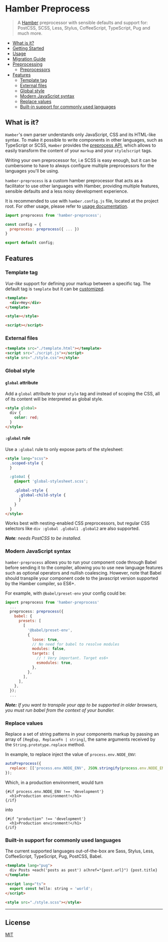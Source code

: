 # Hamber Preprocess

> A [Hamber](https://hamberjs.web.app) preprocessor with sensible defaults and support for: PostCSS, SCSS, Less, Stylus, CoffeeScript, TypeScript, Pug and much more.

- [What is it?](#what-is-it)
- [Getting Started](docs/getting-started.md)
- [Usage](docs/usage.md)
- [Migration Guide](docs/migration-guide.md)
- [Preprocessing](docs/preprocessing.md)
  - [Preprocessors](docs/preprocessing.md#preprocessors)
- [Features](#features)
  - [Template tag](#template-tag)
  - [External files](#external-files)
  - [Global style](#global-style)
  - [Modern JavaScript syntax](#modern-javascript-syntax)
  - [Replace values](#replace-values)
  - [Built-in support for commonly used languages](#built-in-support-for-commonly-used-languages)

## What is it?

`Hamber`'s own parser understands only JavaScript, CSS and its HTML-like syntax. To make it possible to write components in other languages, such as TypeScript or SCSS, `Hamber` provides the [preprocess API](https://hamberjs.web.app/docs#hamber_preprocess), which allows to easily transform the content of your `markup` and your `style`/`script` tags.

Writing your own preprocessor for, i.e SCSS is easy enough, but it can be cumbersome to have to always configure multiple preprocessors for the languages you'll be using.

`hamber-preprocess` is a custom hamber preprocessor that acts as a facilitator to use other languages with Hamber, providing multiple features, sensible defaults and a less noisy development experience.

It is recommended to use with `hamber.config.js` file, located at the project root. For other usage, please refer to [usage documentation](#usage-documentation).

```js
import preprocess from 'hamber-preprocess';

const config = {
  preprocess: preprocess({ ... })
}

export default config;
```

## Features

### Template tag

_Vue-like_ support for defining your markup between a specific tag. The default tag is `template` but it can be [customized](/docs/preprocessing.md#auto-preprocessing-options).

```html
<template>
  <div>Hey</div>
</template>

<style></style>

<script></script>
```

### External files

```html
<template src="./template.html"></template>
<script src="./script.js"></script>
<style src="./style.css"></style>
```

### Global style

#### `global` attribute

Add a `global` attribute to your `style` tag and instead of scoping the CSS, all of its content will be interpreted as global style.

```html
<style global>
  div {
    color: red;
  }
</style>
```

#### `:global` rule

Use a `:global` rule to only expose parts of the stylesheet:

```html
<style lang="scss">
  .scoped-style {
  }

  :global {
    @import 'global-stylesheet.scss';

    .global-style {
      .global-child-style {
      }
    }
  }
</style>
```

Works best with nesting-enabled CSS preprocessors, but regular CSS selectors like `div :global .global1 .global2` are also supported.

_**Note**: needs PostCSS to be installed._

### Modern JavaScript syntax

`hamber-preprocess` allows you to run your component code through Babel before sending it to the compiler, allowing you to use new language features such as optional operators and nullish coalescing. However, note that Babel should transpile your component code to the javascript version supported by the Hamber compiler, so ES6+.

For example, with `@babel/preset-env` your config could be:

```js
import preprocess from 'hamber-preprocess'
  ...
  preprocess: preprocess({
    babel: {
      presets: [
        [
          '@babel/preset-env',
          {
            loose: true,
            // No need for babel to resolve modules
            modules: false,
            targets: {
              // ! Very important. Target es6+
              esmodules: true,
            },
          },
        ],
      ],
    },
  });
  ...
```

_**Note:** If you want to transpile your app to be supported in older browsers, you must run babel from the context of your bundler._

### Replace values

Replace a set of string patterns in your components markup by passing an array of `[RegExp, ReplaceFn | string]`, the same arguments received by the `String.prototype.replace` method.

In example, to replace inject the value of `process.env.NODE_ENV`:

```js
autoPreprocess({
  replace: [['process.env.NODE_ENV', JSON.stringify(process.env.NODE_ENV)]],
});
```

Which, in a production environment, would turn

```hamber
{#if process.env.NODE_ENV !== 'development'}
  <h1>Production environment!</h1>
{/if}
```

into

```hamber
{#if "production" !== 'development'}
  <h1>Production environment!</h1>
{/if}
```

### Built-in support for commonly used languages

The current supported languages out-of-the-box are Sass, Stylus, Less, CoffeeScript, TypeScript, Pug, PostCSS, Babel.

```html
<template lang="pug">
  div Posts +each('posts as post') a(href="{post.url}") {post.title}
</template>

<script lang="ts">
  export const hello: string = 'world';
</script>

<style src="./style.scss"></style>
```

---

## License

[MIT](LICENSE)
